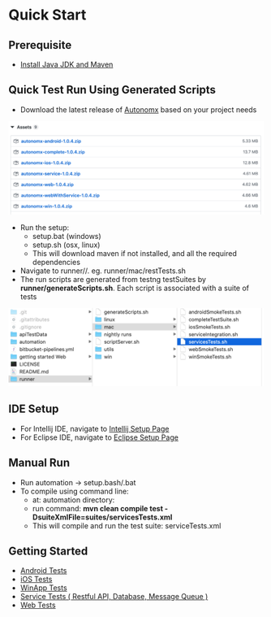 # Quick Start

## Prerequisite

* [Install Java JDK and Maven](https://docs.autonomx.io/prerequisites)

## Quick Test Run Using Generated Scripts

* Download the latest release of [Autonomx](https://github.com/autonomx/Autonomx/releases) based on your project needs

![choose the platform to test](<../.gitbook/assets/image (75).png>)

* Run the setup:&#x20;
  * setup.bat (windows)
  * setup.sh (osx, linux)
  * This will download maven if not installed, and all the required dependencies
* Navigate to runner//. eg. runner/mac/restTests.sh
* The run scripts are generated from testng testSuites by **runner/generateScripts.sh**. Each script is associated with a suite of tests

![](<../.gitbook/assets/image (44).png>)

## IDE Setup

* For Intellij IDE, navigate to [Intellij Setup Page](https://docs.autonomx.io/getting-started/ide/intellij)
* For Eclipse IDE, navigate to [Eclipse Setup Page](https://docs.autonomx.io/getting-started/ide/eclipse)

## Manual Run

* Run automation -> setup.bash/.bat
* To compile using command line:
  * at: automation directory:
  * run command: **mvn clean compile test -DsuiteXmlFile=suites/servicesTests.xml**
  * This will compile and run the test suite: serviceTests.xml

## Getting Started

* [Android Tests](https://docs.autonomx.io/getting-started/android-tests)
* [iOS Tests](https://docs.autonomx.io/getting-started/ios-tests)
* [WinApp Tests](https://docs.autonomx.io/getting-started/winapp-tests)
* [Service Tests ( Restful API, Database, Message Queue )](https://docs.autonomx.io/getting-started/service-tests)
* [Web Tests](https://docs.autonomx.io/getting-started/web-tests)

